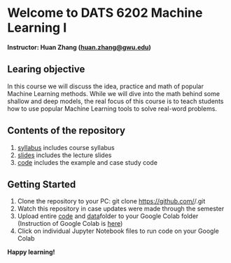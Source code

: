 # Welcome to DATS 6202 Machine Learning I

**Instructor: Huan Zhang (huan.zhang@gwu.edu)**

## Learing objective
In this course we will discuss the idea, practice and math of popular Machine Learning methods. While we will dive into the math behind some shallow and deep models, the real focus of
this course is to teach students how to use popular Machine Learning tools to solve real-word problems.

## Contents of the repository
1. [syllabus](syllabus/) includes course syllabus
2. [slides](slides/) includes the lecture slides
3. [code](code/) includes the example and case study code

## Getting Started
1. Clone the repository to your PC:
  git clone https://github.com/<username>/<course-repo>.git
2. Watch this repository in case updates were made through the semester
3. Upload entire [code](code/) and [data](data/)folder to your Google Colab folder (Instruction of Google Colab is [here](code/google_colab_instruction/google_colab_instruction.ipynb))
4. Click on individual Jupyter Notebook files to run code on your Google Colab

**Happy learning!**
